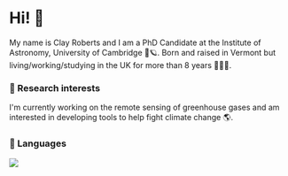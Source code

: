# Hi! 👋

My name is Clay Roberts and I am a PhD Candidate at the Institute of Astronomy, University of Cambridge 🔭🪐. Born and raised in Vermont but living/working/studying in the UK for more than 8 years 🍁🇬🇧.

### 🔬 Research interests

I'm currently working on the remote sensing of greenhouse gases and am interested in developing tools to help fight climate change 🌎.

### 🔧 Languages
![](https://img.shields.io/badge/<WORD_ON_LEFT>-<WORD_ON_RIGHT>-informational?style=flat&logo=appveyor&logoColor=white&color=2bbc8a)


<!--
**Clayton-Roberts/Clayton-Roberts** is a ✨ _special_ ✨ repository because its `README.md` (this file) appears on your GitHub profile.

Here are some ideas to get you started:

- 🔭 I’m currently working on ...
- 🌱 I’m currently learning ...
- 👯 I’m looking to collaborate on ...
- 🤔 I’m looking for help with ...
- 💬 Ask me about ...
- 📫 How to reach me: ...
- 😄 Pronouns: ...
- ⚡ Fun fact: ...
-->
